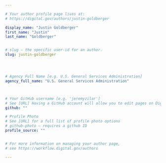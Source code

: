 ```yaml
---

# Your author profile page lives at:
# https://digital.gov/authors/justin-goldberger

display_name: "Justin Goldberger"
first_name: "Justin"
last_name: "Goldberger"


# slug — the specific user-id for an author.
slug: justin-goldberger




# Agency Full Name [e.g. U.S. General Services Administration]
agency_full_name: "U.S. General Services Administration"



# Your GitHub username [e.g. 'jeremyzilar']
# See [URL] Having a GitHub account will allow you to edit pages on DigitalGov. The image used in your GitHub account can also be used to populate your digital.gov profile photo.
github: ""

# Profile Photo
# See [URL] for a full list of profile photo options
# github-photo — requires a github ID
profile_source: ""


# For more information on managing your author page,
# see https://workflow.digital.gov/authors

---
```

